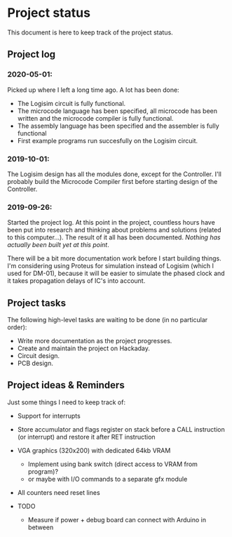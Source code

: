 # Project status

This document is here to keep track of the project status. 



## Project log

### 2020-05-01:

Picked up where I left a long time ago. A lot has been done:

- The Logisim circuit is fully functional.
- The microcode language has been specified, all microcode has been written and the microcode compiler is fully functional.
- The assembly language has been specified and the assembler is fully functional
- First example programs run succesfully on the Logisim circuit.

### 2019-10-01:

The Logisim design has all the modules done, except for the Controller. I'll probably build the Microcode Compiler first before starting design of the Controller.

### 2019-09-26:

Started the project log. At this point in the project, countless hours have been put into research and thinking about problems and solutions (related to this computer...). The result of it all has been documented. *Nothing has actually been built yet at this point*.

There will be a bit more documentation work before I start building things. I'm considering using Proteus for simulation instead of Logisim (which I used for DM-01), because it will be easier to simulate the phased clock and it takes propagation delays of IC's into account. 



## Project tasks

The following high-level tasks are waiting to be done (in no particular order):

- Write more documentation as the project progresses.
- Create and maintain the project on Hackaday.
- Circuit design.
- PCB design.



## Project ideas & Reminders

Just some things I need to keep track of:

- Support for interrupts
- Store accumulator and flags register on stack before a CALL instruction (or interrupt) and restore it after RET instruction
- VGA graphics (320x200) with dedicated 64kb VRAM
  - Implement using bank switch (direct access to VRAM from program)?
  - or maybe with I/O commands to a separate gfx module
- All counters need reset lines
- TODO

  - Measure if power + debug board can connect with Arduino in between

